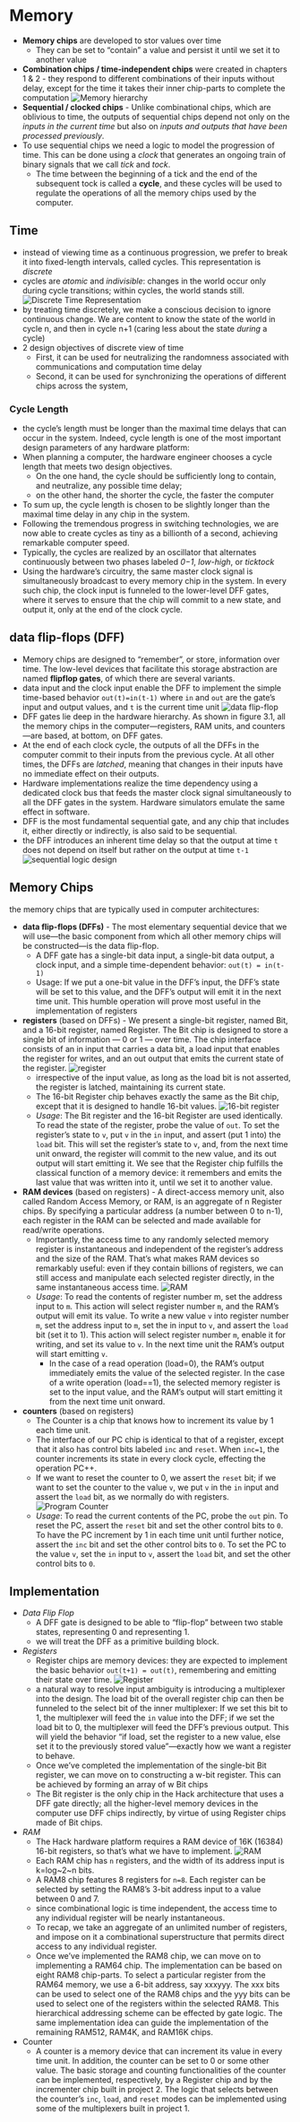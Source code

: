 # Memory

- **Memory chips** are developed to stor values over time
  - They can be set to “contain” a value and persist it until we set it to another
    value
- **Combination chips / time-independent chips** were created in chapters 1 & 2 - they respond to different combinations of their inputs without delay, except for the time it takes their inner chip-parts to complete the computation
  ![Memory hierarchy](resources/memory_hierarchy.png)
- **Sequential / clocked chips** - Unlike combinational chips, which are oblivious to time, the outputs of
  sequential chips depend not only on the _inputs in the current time_ but also
  on _inputs and outputs that have been processed previously_.
- To use sequential chips we need a logic to model the progression of time. This can be done using a _clock_ that generates an ongoing train of binary signals that we call _tick_ and _tock_.
  - The time between the beginning of a tick and the end of the
    subsequent tock is called a **cycle**, and these cycles will be used to regulate the operations of all the memory chips used by the computer.

## Time

- instead of viewing time as a continuous progression, we prefer to break it into fixed-length intervals, called cycles. This representation is _discrete_
- cycles are _atomic_ and _indivisible_: changes in the world occur only during cycle transitions; within cycles, the world stands still.
  ![Discrete Time Representation](resources/discrete_time.png)
- by treating time discretely, we make a conscious decision to ignore continuous change. We are content to know the state of the world in cycle n, and then in cycle n+1 (caring less about the state _during_ a cycle)
- 2 design objectives of discrete view of time
  - First, it can be used for neutralizing the randomness associated with communications and computation time delay
  - Second, it can be used for synchronizing the operations of different chips across the system,

### Cycle Length

- the cycle’s length must be longer than the maximal time delays that can occur in the system. Indeed, cycle length is one of the most important design parameters of any hardware platform:
- When planning a computer, the hardware engineer chooses a cycle length that meets two design objectives.
  - On the one hand, the cycle should be sufficiently long to contain, and neutralize, any possible time delay;
  - on the other hand, the shorter the cycle, the faster the computer
- To sum up, the cycle length is chosen to be slightly longer than the maximal time delay in any chip in the system.
- Following the tremendous progress in switching technologies, we are now able to create cycles as tiny as a billionth of a second, achieving remarkable computer speed.
- Typically, the cycles are realized by an oscillator that alternates continuously between two phases labeled _0−1_, _low-high_, or _ticktock_
- Using the hardware’s circuitry, the same master clock signal is simultaneously broadcast to every memory chip in the system. In every such chip, the clock input is funneled to the lower-level DFF gates, where it serves to ensure that the chip will commit to a new state, and output it, only at the end of the clock cycle.

## data flip-flops (DFF)

- Memory chips are designed to “remember”, or store, information over time. The low-level devices that facilitate this storage abstraction are named **flipflop gates**, of which there are several variants.
- data input and the clock input enable the DFF to implement the simple time-based behavior `out(t)=in(t-1)` where `in` and `out` are the gate’s input and output values, and `t` is the current time unit
  ![data flip-flop](resources/data_flip_flop.png)
- DFF gates lie deep in the hardware hierarchy. As shown in figure 3.1, all the memory chips in the computer—registers, RAM units, and counters—are based, at bottom, on DFF gates.
- At the end of each clock cycle, the outputs of all the DFFs in the computer commit to their inputs from the previous cycle. At all other times, the DFFs are _latched_, meaning that changes in their inputs have no immediate effect on their outputs.
- Hardware implementations realize the time dependency using a dedicated clock bus that feeds the master clock signal simultaneously to all the DFF gates in the system. Hardware simulators emulate the same effect in software.
- DFF is the most fundamental sequential gate, and any chip that includes it, either directly or indirectly, is also said to be sequential.
- the DFF introduces an inherent time delay so that the output at time `t` does not depend on itself but rather on the output at time `t-1`
  ![sequential logic design](resources/sequential_logic_design.png)

## Memory Chips

the memory chips that are typically used in computer architectures:

- **data flip-flops (DFFs)** - The most elementary sequential device that we will use—the basic component from which all other memory chips will be constructed—is the data flip-flop.
  - A DFF gate has a single-bit data input, a single-bit data
    output, a clock input, and a simple time-dependent behavior: `out(t) = in(t-1)`
  - Usage: If we put a one-bit value in the DFF’s input, the DFF’s state will be set to this value, and the DFF’s output will emit it in the next time unit. This humble operation will prove most useful in the implementation of registers
- **registers** (based on DFFs) - We present a single-bit register, named Bit, and a 16-bit register, named Register. The Bit chip is designed to store a single bit of information — 0 or 1 — over time. The chip interface consists of an in input that carries a data bit, a load input that enables the register for writes, and an out output that emits the current state of the register.
  ![register](resources/1-bit_register.png)
  - irrespective of the input value, as long as the load bit is not asserted, the register is latched, maintaining its current state.
  - The 16-bit Register chip behaves exactly the same as the Bit chip, except that it is designed to handle 16-bit values.
    ![16-bit register](resources/16-bit_register.png)
  - _Usage_: The Bit register and the 16-bit Register are used identically. To read the state of the register, probe the value of `out`. To set the register’s state to `v`, put `v` in the `in` input, and assert (put 1 into) the `load` bit. This will set the register’s state to `v`, and, from the next time unit onward, the register will commit to the new value, and its out output will start emitting it. We see that the Register chip fulfills the classical function of a memory device: it remembers and emits the last value that was written into it, until we set it to another value.
- **RAM devices** (based on registers) - A direct-access memory unit, also called Random Access Memory, or RAM, is an aggregate of n Register chips. By specifying a particular address (a number between 0 to n-1), each register in the RAM can be selected and made available for read/write operations.
  - Importantly, the access time to any randomly selected memory register is instantaneous and independent of the register’s address and the size of the RAM. That’s what makes RAM devices so remarkably useful: even if they contain billions of registers, we can still access and manipulate each selected register directly, in the same instantaneous access time.
    ![RAM](resources/ram_chip.png)
  - _Usage_: To read the contents of register number m, set the address input to `m`. This action will select register number `m`, and the RAM’s output will emit its value. To write a new value `v` into register number `m`, set the address input to `m`, set the in input to `v`, and assert the `load` bit (set it to 1). This action will select register number `m`, enable it for writing, and set its value to `v`. In the next time unit the RAM’s output will start emitting `v`.
    - In the case of a read operation (load=0), the RAM’s output immediately emits the value of the selected register. In the case of a write operation (load==1), the selected memory register is set to the input value, and the RAM’s output will start emitting it from the next time unit onward.
- **counters** (based on registers)
  - The Counter is a chip that knows how to increment its value by 1 each time unit.
  - The interface of our PC chip is identical to that of a register, except that it also has control bits labeled `inc` and `reset`. When `inc=1`, the counter increments its state in every clock cycle, effecting the operation PC++.
  - If we want to reset the counter to 0, we assert the `reset` bit; if we want to set the counter to the value `v`, we put `v` in the `in` input and assert the `load` bit, as we normally do with registers.
    ![Program Counter](resources/program_counter.png)
  - _Usage_: To read the current contents of the PC, probe the `out` pin. To reset the PC, assert the `reset` bit and set the other control bits to `0`. To have the PC increment by 1 in each time unit until further notice, assert the `inc` bit and set the other control bits to `0`. To set the PC to the value `v`, set the `in` input to `v`, assert the `load` bit, and set the other control bits to `0`.

## Implementation

- _Data Flip Flop_
  - A DFF gate is designed to be able to “flip-flop” between two stable states, representing 0 and representing 1.
  - we will treat the DFF as a primitive building block.
- _Registers_
  - Register chips are memory devices: they are expected to implement the basic behavior `out(t+1) = out(t)`, remembering and emitting their state over time.
    ![Register](resources/1-bit_register_implementation.png)
  - a natural way to resolve input ambiguity is introducing a multiplexer into the design. The load bit of the overall register chip can then be funneled to the select bit of the inner multiplexer: If we set this bit to 1, the multiplexer will feed the `in` value into the DFF; if we set the load bit to 0, the multiplexer will feed the DFF’s previous output. This will yield the behavior “if load, set the register to a new value, else set it to the previously stored value”—exactly how we want a register to behave.
  - Once we’ve completed the implementation of the single-bit Bit register, we can move on to constructing a w-bit register. This can be achieved by forming an array of w Bit chips
  - The Bit register is the only chip in the Hack architecture that uses a DFF gate directly; all the higher-level memory devices in the computer use DFF chips indirectly, by virtue of using Register chips made of Bit chips.
- _RAM_
  - The Hack hardware platform requires a RAM device of 16K (16384) 16-bit registers, so that’s what we have to implement.
    ![RAM](resources/16_k_RAM_device.png)
  - Each RAM chip has `n` registers, and the width of its address input is k=log~2~n bits.
  - A RAM8 chip features 8 registers for `n=8`. Each register can be selected by setting the RAM8’s 3-bit address input to a value between 0 and 7.
  - since combinational logic is time independent, the access time to any individual register will be nearly instantaneous.
  - To recap, we take an aggregate of an unlimited number of registers, and impose on it a combinational superstructure that permits direct access to any individual register.
  - Once we’ve implemented the RAM8 chip, we can move on to
    implementing a RAM64 chip. The implementation can be based on eight RAM8 chip-parts. To select a particular register from the RAM64 memory, we use a 6-bit address, say xxxyyy. The xxx bits can be used to select one of the RAM8 chips and the yyy bits can be used to select one of the registers within the selected RAM8. This hierarchical addressing scheme can be effected by gate logic. The same implementation idea can guide the implementation of the remaining RAM512, RAM4K, and RAM16K chips.
- Counter
  - A counter is a memory device that can increment its value in every time unit. In addition, the counter can be set to 0 or some other value. The basic storage and counting functionalities of the counter can be implemented, respectively, by a Register chip and by the incrementer chip built in project 2. The logic that selects between the counter’s `inc`, `load`, and `reset` modes can be implemented using some of the multiplexers built in project 1.
